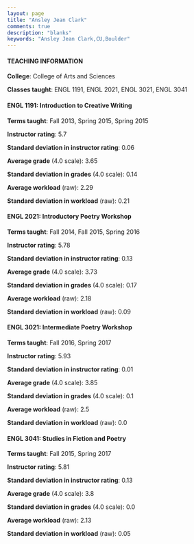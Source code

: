 ```yaml
---
layout: page
title: "Ansley Jean Clark" 
comments: true
description: "blanks"
keywords: "Ansley Jean Clark,CU,Boulder"
---
```

<head>
<script src="https://ajax.googleapis.com/ajax/libs/jquery/2.1.3/jquery.min.js"></script>
<script src="https://dl.dropboxusercontent.com/s/pc42nxpaw1ea4o9/highcharts.js?dl=0"></script>
<!-- <script src="../assets/js/highcharts.js"></script> -->
<style type="text/css">@font-face {
	font-family: "Bebas Neue";
	src: url(https://www.filehosting.org/file/details/544349/BebasNeue Regular.otf) format("opentype");
	}
	h1.Bebas { 
		font-family: "Bebas Neue", Verdana, Tahoma;
	}
</style>
</head>
	   
#### TEACHING INFORMATION

**College**: College of Arts and Sciences

**Classes taught**: ENGL 1191, ENGL 2021, ENGL 3021, ENGL 3041

#### ENGL 1191: Introduction to Creative Writing

**Terms taught**: Fall 2013, Spring 2015, Spring 2015

**Instructor rating**: 5.7

**Standard deviation in instructor rating**: 0.06

**Average grade** (4.0 scale): 3.65

**Standard deviation in grades** (4.0 scale): 0.14

**Average workload** (raw): 2.29

**Standard deviation in workload** (raw): 0.21

#### ENGL 2021: Introductory Poetry Workshop

**Terms taught**: Fall 2014, Fall 2015, Spring 2016

**Instructor rating**: 5.78

**Standard deviation in instructor rating**: 0.13

**Average grade** (4.0 scale): 3.73

**Standard deviation in grades** (4.0 scale): 0.17

**Average workload** (raw): 2.18

**Standard deviation in workload** (raw): 0.09

#### ENGL 3021: Intermediate Poetry Workshop

**Terms taught**: Fall 2016, Spring 2017

**Instructor rating**: 5.93

**Standard deviation in instructor rating**: 0.01

**Average grade** (4.0 scale): 3.85

**Standard deviation in grades** (4.0 scale): 0.1

**Average workload** (raw): 2.5

**Standard deviation in workload** (raw): 0.0

#### ENGL 3041: Studies in Fiction and Poetry

**Terms taught**: Fall 2015, Spring 2017

**Instructor rating**: 5.81

**Standard deviation in instructor rating**: 0.13

**Average grade** (4.0 scale): 3.8

**Standard deviation in grades** (4.0 scale): 0.0

**Average workload** (raw): 2.13

**Standard deviation in workload** (raw): 0.05


